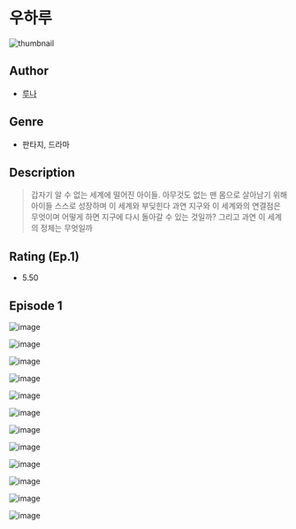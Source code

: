 # 우하루
![thumbnail](https://image-comic.pstatic.net/user_contents_data/challenge_comic/2023/05/25/123641/upload_3618985765643759970_480x623.jpeg)

## Author
- [루나](https://comic.naver.com/artistTitle?id=123641)

## Genre
- 판타지, 드라마

## Description
> 갑자기 알 수 없는 세계에 떨어진 아이들. 아무것도 없는 맨 몸으로 살아남기 위해 아이들 스스로 성장하며 이 세계와 부딪힌다 과연 지구와 이 세계와의 연결점은 무엇이며 어떻게 하면 지구에 다시 돌아갈 수 있는 것일까? 그리고 과연 이 세계의 정체는 무엇일까


## Rating (Ep.1)
- 5.50

## Episode 1
![image](https://image-comic.pstatic.net/user_contents_data/challenge_comic/2023/05/25/123641/upload_7221295736739278947.jpeg)

![image](https://image-comic.pstatic.net/user_contents_data/challenge_comic/2023/05/25/123641/upload_3907263443109032246.jpeg)

![image](https://image-comic.pstatic.net/user_contents_data/challenge_comic/2023/05/25/123641/upload_4135491269934724708.jpeg)

![image](https://image-comic.pstatic.net/user_contents_data/challenge_comic/2023/05/25/123641/upload_3617860974657351728.jpeg)

![image](https://image-comic.pstatic.net/user_contents_data/challenge_comic/2023/05/25/123641/upload_7365697883659646822.jpeg)

![image](https://image-comic.pstatic.net/user_contents_data/challenge_comic/2023/05/25/123641/upload_3545286394651293497.jpeg)

![image](https://image-comic.pstatic.net/user_contents_data/challenge_comic/2023/05/25/123641/upload_3689632707838816612.jpeg)

![image](https://image-comic.pstatic.net/user_contents_data/challenge_comic/2023/05/25/123641/upload_7004846083783801140.jpeg)

![image](https://image-comic.pstatic.net/user_contents_data/challenge_comic/2023/05/25/123641/upload_7077178550698403383.jpeg)

![image](https://image-comic.pstatic.net/user_contents_data/challenge_comic/2023/05/25/123641/upload_3546974360522928185.jpeg)

![image](https://image-comic.pstatic.net/user_contents_data/challenge_comic/2023/05/25/123641/upload_7017281349085585712.jpeg)

![image](https://image-comic.pstatic.net/user_contents_data/challenge_comic/2023/05/25/123641/upload_3904683984548815203.jpeg)
